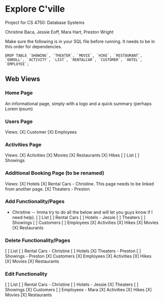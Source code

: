 # Explore C'ville
Project for CS 4750: Database Systems

Christine Baca, Jessie Eoff, Mara Hart, Preston Wright

Make sure the following is in your SQL file before running. It needs to be in this order for dependencies.
```
DROP TABLE `SHOWING`, `THEATER`, `MOVIE`, `HIKE`, `RESTAURANT`, `ENROLL`, `ACTIVITY`, `LIST`, `RENTALCAR`, `CUSTOMER`, `HOTEL`, `EMPLOYEE`;
```

## Web Views
### Home Page
An informational page, simply with a logo and a quick summary (perhaps Lorem Ipsum)

### Users Page
Views:
[X] Customer
[X] Employees

### Activities Page
Views:
[X] Activities
[X] Movies
[X] Restaurants
[X] Hikes
[ ] List
[ ] Showings

### Additional Booking Page (to be renamed)
Views:
[X] Hotels
[X] Rental Cars - Christine. This page needs to be linked from another page. 
[X] Theaters - Preston

### Add Functionality/Pages 
- Christine -- Imma try to do all the below and will let you guys know if I need help). 
[ ] List 
[ ] Rental Cars 
[ ] Hotels - Jessie 
[ ] Theaters
[ ] Showings 
[ ] Customers
[ ] Employees
[X] Activities
[X] Hikes
[X] Movies
[X] Restaurants

### Delete Functionality/Pages
[ ] List
[ ] Rental Cars - Christine 
[ ] Hotels
[X] Theaters - Preston
[ ] Showings - Preston
[X] Customers
[X] Employees
[X] Activities
[X] Hikes
[X] Movies
[X] Restaurants

### Edit Functionality
[ ] List
[ ] Rental Cars - Christine 
[ ] Hotels - Jessie 
[X] Theaters
[ ] Showings
[X] Customers
[ ] Employees - Mara
[X] Activities
[X] Hikes
[X] Movies
[X] Restaurants
